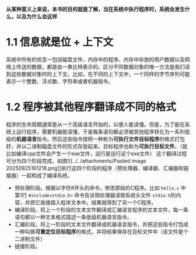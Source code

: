 **从某种意义上来说，本书的目的就是了解，当在系统中执行程序时，系统会发生什么，以及为什么会这样**

# 1.1 信息就是位 + 上下文
系统中所有的信息一包括磁盘文件、内存中的程序、内存中存放的用户数据以及网络上传送的数据，都是由一串比特表示的。区分不同数据对象的唯一方法是我们读到这些数据对象时的上下文。比如，在不同的上下文中，一个同样的字节序列可能表示一个整数、浮点数、字符串或者机器指令。

# 1.2 程序被其他程序翻译成不同的格式
程序的生命周期通常是从一个高级语言开始的，以便人能读懂。但是，为了能在系统上运行程序，需要机器能读懂，于是每条语句都必须被其他程序转化为一系列低级的**机器语言**指令。然后这些指令按照一种称为**可执行文件目标程序**的格式打包好，并以二进制磁盘文件的形式存放起来。目标程序也称为**可执行目标文件**。（就比如编译cpp文件会产生一个exe文件，运行是运行这个exe文件）
这个翻译过程可分为四个阶段完成，如图![[../../attachments/Pasted image 20250825161218.png]]执行这四个阶段的程序（预处理器、编译器、汇编器和链接器）一起构成了编译系统。
 - 预处理阶段。根据以字符#开头的命令，修改原始的C程序。比如 `hello.c` 中第1行 `#include<stdio.h>` 命令告诉预处理器读取系统头文件 `stdio.h`的内容，并把它直接插入程序文本中。结果就得到了另一个C程序。
 - 编译阶段。将上一个阶段的文本文件翻译成汇编语言程序的文本文件，每一条语句都以一种文本格式描述一条低级机器语言指令。
 - 汇编阶段。将上一阶段的文本文件翻译成机器语言指令，并把这些指令打包成一种叫做**可重定位目标程序**的格式，并将结果保存在目标文件中（该文件是个二进制文件）
 - 链接阶段。
